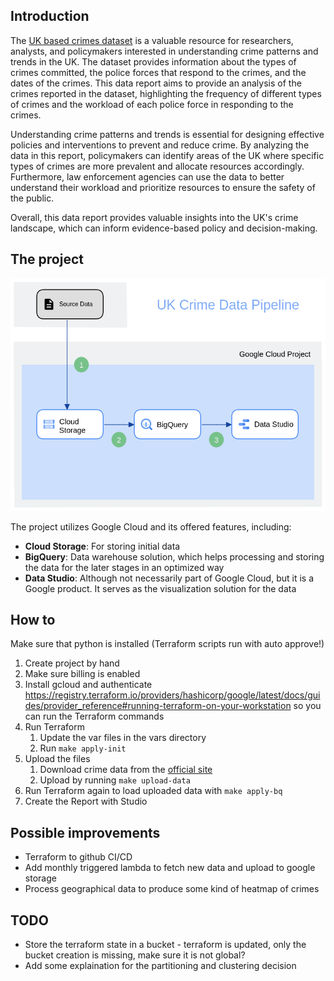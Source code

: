 ## Introduction

The [UK based crimes dataset](https://data.police.uk/) is a valuable resource for researchers, analysts, and policymakers interested in understanding crime patterns and trends in the UK. The dataset provides information about the types of crimes committed, the police forces that respond to the crimes, and the dates of the crimes. This data report aims to provide an analysis of the crimes reported in the dataset, highlighting the frequency of different types of crimes and the workload of each police force in responding to the crimes.

Understanding crime patterns and trends is essential for designing effective policies and interventions to prevent and reduce crime. By analyzing the data in this report, policymakers can identify areas of the UK where specific types of crimes are more prevalent and allocate resources accordingly. Furthermore, law enforcement agencies can use the data to better understand their workload and prioritize resources to ensure the safety of the public.

Overall, this data report provides valuable insights into the UK's crime landscape, which can inform evidence-based policy and decision-making.

## The project


![alt text](architecture.png "Architecture")

The project utilizes Google Cloud and its offered features, including:

- **Cloud Storage**: For storing initial data
- **BigQuery**: Data warehouse solution, which helps processing and storing the data for the later stages in an optimized way
- **Data Studio**: Although not necessarily part of Google Cloud, but it is a Google product. It serves as the visualization solution for the data

## How to


Make sure that python is installed (Terraform scripts run with auto approve!)

1. Create project by hand
2. Make sure billing is enabled
3. Install gcloud and
   authenticate https://registry.terraform.io/providers/hashicorp/google/latest/docs/guides/provider_reference#running-terraform-on-your-workstation
   so you can run the Terraform commands
4. Run Terraform
    1. Update the var files in the vars directory
    2. Run `make apply-init`
5. Upload the files
    1. Download crime data from the [official site](https://data.police.uk/data/)
    2. Upload by running `make upload-data`
6. Run Terraform again to load uploaded data with `make apply-bq`
8. Create the Report with Studio

## Possible improvements

- Terraform to github CI/CD
- Add monthly triggered lambda to fetch new data and upload to google storage
- Process geographical data to produce some kind of heatmap of crimes

## TODO

- Store the terraform state in a bucket - terraform is updated, only the bucket creation is missing, make sure it is not global?
- Add some explaination for the partitioning and clustering decision 
